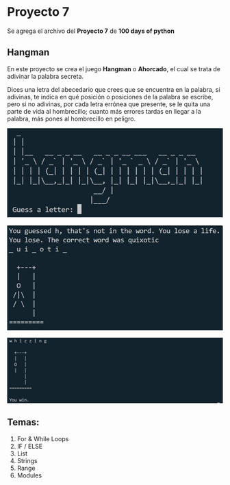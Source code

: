 # Proyecto 7
Se agrega el archivo del **Proyecto 7** de **100 days of python**

## Hangman

En este proyecto se crea el juego **Hangman** o **Ahorcado**, el cual se trata de adivinar la palabra secreta.

Dices una letra del abecedario que crees que se encuentra en la palabra, si adivinas, te indica en qué posición o posiciones de la palabra se escribe, pero si no adivinas, por cada letra errónea que presente, se le quita una parte de vida al hombrecillo; cuanto más errores tardas en llegar a la palabra, más pones al hombrecillo en peligro.


![Inicio del juego Hangman](/day_7/images/logo.JPG)

![Termino del juego cuando no adivinas la palabra](/day_7/images/hangman_lose.JPG)

![Termino del juego cuando adivinas la palabra](/day_7/images/hangman_win.JPG)

## Temas:
1. For & While Loops
2. IF / ELSE
3. List
4. Strings
5. Range
6. Modules
